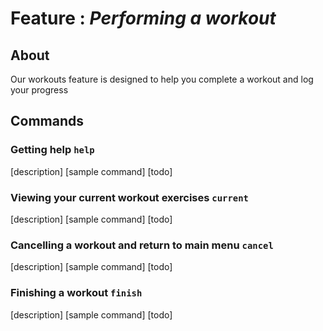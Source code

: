 # Feature : *Performing a workout*

## About

Our workouts feature is designed to help you complete a workout and log your progress

## Commands

### Getting help ```help```

[description]
[sample command]
[todo]

### Viewing your current workout exercises ```current```

[description]
[sample command]
[todo]

### Cancelling a workout and return to main menu ```cancel```

[description]
[sample command]
[todo]

### Finishing a workout ```finish```

[description]
[sample command]
[todo]
